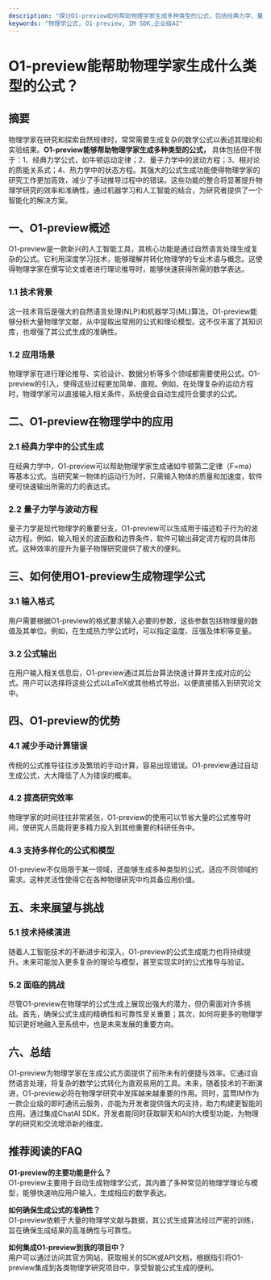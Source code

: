 ```yaml
---
description: "探讨O1-preview如何帮助物理学家生成多种类型的公式，包括经典力学、量子力学和相对论等领域。"
keywords: "物理学公式, O1-preview, IM SDK,企业级AI"
---
```

# O1-preview能帮助物理学家生成什么类型的公式？

## 摘要

物理学家在研究和探索自然规律时，常常需要生成复杂的数学公式以表述其理论和实验结果。**O1-preview能够帮助物理学家生成多种类型的公式，** 具体包括但不限于：1、经典力学公式，如牛顿运动定律；2、量子力学中的波动方程；3、相对论的质能关系式；4、热力学中的状态方程。其强大的公式生成功能使得物理学家的研究工作更加高效，减少了手动推导过程中的错误。这些功能的整合将显著提升物理学研究的效率和准确性，通过机器学习和人工智能的结合，为研究者提供了一个智能化的解决方案。

## 一、O1-preview概述

O1-preview是一款新兴的人工智能工具，其核心功能是通过自然语言处理生成复杂的公式。它利用深度学习技术，能够理解并转化物理学的专业术语与概念。这使得物理学家在撰写论文或者进行理论推导时，能够快速获得所需的数学表达。

### 1.1 技术背景

这一技术背后是强大的自然语言处理(NLP)和机器学习(ML)算法，O1-preview能够分析大量物理学文献，从中提取出常用的公式和理论模型。这不仅丰富了其知识库，也增强了其公式生成的准确性。

### 1.2 应用场景

物理学家在进行理论推导、实验设计、数据分析等多个领域都需要使用公式。O1-preview的引入，使得这些过程更加简单、直观。例如，在处理复杂的运动方程时，物理学家可以直接输入相关条件，系统便会自动生成符合要求的公式。

## 二、O1-preview在物理学中的应用

### 2.1 经典力学中的公式生成

在经典力学中，O1-preview可以帮助物理学家生成诸如牛顿第二定律（F=ma）等基本公式。当研究某一物体的运动行为时，只需输入物体的质量和加速度，软件便可快速输出所需的力的表达式。

### 2.2 量子力学与波动方程

量子力学是现代物理学的重要分支，O1-preview可以生成用于描述粒子行为的波动方程。例如，输入相关的波函数和边界条件，软件可输出薛定谔方程的具体形式。这种效率的提升为量子物理研究提供了极大的便利。

## 三、如何使用O1-preview生成物理学公式

### 3.1 输入格式

用户需要根据O1-preview的格式要求输入必要的参数，这些参数包括物理量的数值及其单位。例如，在生成热力学公式时，可以指定温度、压强及体积等变量。

### 3.2 公式输出

在用户输入相关信息后，O1-preview通过其后台算法快速计算并生成对应的公式。用户可以选择将这些公式以LaTeX或其他格式导出，以便直接插入到研究论文中。

## 四、O1-preview的优势

### 4.1 减少手动计算错误

传统的公式推导往往涉及繁琐的手动计算，容易出现错误。O1-preview通过自动生成公式，大大降低了人为错误的概率。

### 4.2 提高研究效率

物理学家的时间往往非常紧张，O1-preview的使用可以节省大量的公式推导时间，使研究人员能将更多精力投入到其他重要的科研任务中。

### 4.3 支持多样化的公式和模型

O1-preview不仅局限于某一领域，还能够生成多种类型的公式，适应不同领域的需求。这种灵活性使得它在各种物理研究中均具备应用价值。

## 五、未来展望与挑战

### 5.1 技术持续演进

随着人工智能技术的不断进步和深入，O1-preview的公式生成能力也将持续提升。未来可能加入更多复杂的理论与模型，甚至实现实时的公式推导与验证。

### 5.2 面临的挑战

尽管O1-preview在物理学的公式生成上展现出强大的潜力，但仍需面对许多挑战。首先，确保公式生成的精确性和可靠性至关重要；其次，如何将更多的物理学知识更好地融入至系统中，也是未来发展的重要方向。

## 六、总结

O1-preview为物理学家在生成公式方面提供了前所未有的便捷与效率。它通过自然语言处理，将复杂的数学公式转化为直观易用的工具。未来，随着技术的不断演进，O1-preview必将在物理学研究中发挥越来越重要的作用。同时，蓝莺IM作为一款企业级的即时通讯云服务，亦能为开发者提供强大的支持，助力构建更智能的应用。通过集成ChatAI SDK，开发者能同时获取聊天和AI的大模型功能，为物理学的研究和交流增添新的维度。

## 推荐阅读的FAQ

**O1-preview的主要功能是什么？**  
O1-preview主要用于自动生成物理学公式，其内置了多种常见的物理学理论与模型，能够快速响应用户输入，生成相应的数学表达。

**如何确保生成公式的准确性？**  
O1-preview依赖于大量的物理学文献与数据，其公式生成算法经过严密的训练，旨在确保生成结果的高准确性与可靠性。

**如何集成O1-preview到我的项目中？**  
用户可以通过访问其官方网站，获取相关的SDK或API文档，根据指引将O1-preview集成到各类物理学研究项目中，享受智能公式生成的便利。
